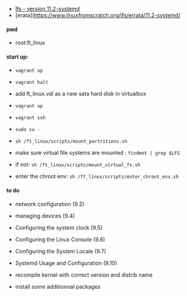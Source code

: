 * [lfs - version 11.2-systemd](http://fr.linuxfromscratch.org/view/lfs-systemd-stable/)
* [erata](https://www.linuxfromscratch.org/lfs/errata/11.2-systemd/

#### pwd
* root:ft_linux

#### start up:

* `vagrant up`
* `vagrant halt`
* add ft_linux.vdi as a new sata hard disk in virtualbox
* `vagrant up`
* `vagrant ssh`

* `sudo su -`
* `sh /ft_linux/scripts/mount_partritions.sh`

* make sure virtual file systems are mounted : `findmnt | grep $LFS`
* if not: `sh /ft_linux/scripts/mount_virtual_fs.sh`

* enter the chroot env: `sh /ft_linux/scripts/enter_chroot_env.sh`




#### to do

* network configuration (9.2)
* managing devices (9.4)
* Configuring the system clock (9.5)
* Configuring the Linux Console (9.6)
* Configuring the System Locale (9.7)
* Systemd Usage and Configuration (9.10)

* recompile kernel with correct version and distrib name

* install some additionnal packages